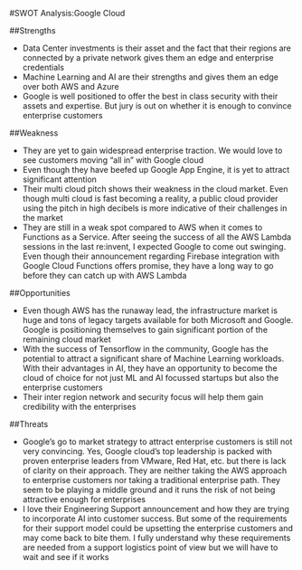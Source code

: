 #SWOT Analysis:Google Cloud

##Strengths
* Data Center investments is their asset and the fact that their regions are connected by a private network gives them an edge and enterprise credentials
* Machine Learning and AI are their strengths and gives them an edge over both AWS and Azure
* Google is well positioned to offer the best in class security with their assets and expertise. But jury is out on whether it is enough to convince enterprise customers

##Weakness
* They are yet to gain widespread enterprise traction. We would love to see customers moving “all in” with Google cloud
* Even though they have beefed up Google App Engine, it is yet to attract significant attention
* Their multi cloud pitch shows their weakness in the cloud market. Even though multi cloud is fast becoming a reality, a public cloud provider using the pitch in high decibels is more indicative of their challenges in the market
* They are still in a weak spot compared to AWS when it comes to Functions as a Service. After seeing the success of all the AWS Lambda sessions in the last re:invent, I expected Google to come out swinging. Even though their announcement regarding Firebase integration with Google Cloud Functions offers promise, they have a long way to go before they can catch up with AWS Lambda

##Opportunities
* Even though AWS has the runaway lead, the infrastructure market is huge and tons of legacy targets available for both Microsoft and Google. Google is positioning themselves to gain significant portion of the remaining cloud market
* With the success of Tensorflow in the community, Google has the potential to attract a significant share of Machine Learning workloads. With their advantages in AI, they have an opportunity to become the cloud of choice for not just ML and AI focussed startups but also the enterprise customers
* Their inter region network and security focus will help them gain credibility with the enterprises

##Threats
* Google’s go to market strategy to attract enterprise customers is still not very convincing. Yes, Google cloud’s top leadership is packed with proven enterprise leaders from VMware, Red Hat, etc. but there is lack of clarity on their approach. They are neither taking the AWS approach to enterprise customers nor taking a traditional enterprise path. They seem to be playing a middle ground and it runs the risk of not being attractive enough for enterprises
* I love their Engineering Support announcement and how they are trying to incorporate AI into customer success. But some of the requirements for their support model could be upsetting the enterprise customers and may come back to bite them. I fully understand why these requirements are needed from a support logistics point of view but we will have to wait and see if it works
